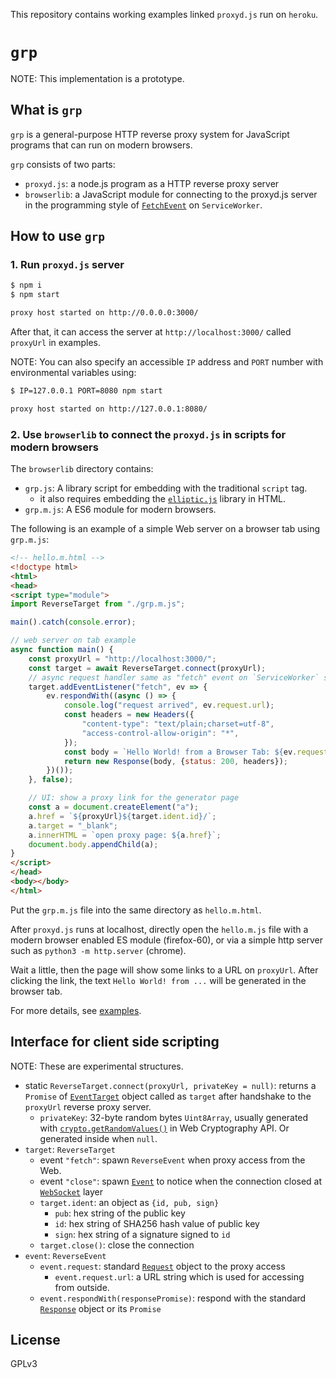 This repository contains  working examples linked `proxyd.js` run on `heroku`.



# `grp`

NOTE: This implementation is a prototype.

## What is `grp`

`grp` is a general-purpose HTTP reverse proxy system for JavaScript programs
that can run on modern browsers.

`grp` consists of two parts:

- `proxyd.js`: a node.js program as a HTTP reverse proxy server
- `browserlib`: a JavaScript module for connecting to the proxyd.js server in
  the programming style of 
  [`FetchEvent`](https://developer.mozilla.org/en-US/docs/Web/API/FetchEvent) 
  on `ServiceWorker`.

## How to use `grp`

### 1. Run `proxyd.js` server

```sh
$ npm i
$ npm start

proxy host started on http://0.0.0.0:3000/
```

After that, it can access the server at `http://localhost:3000/`
called `proxyUrl` in examples.

NOTE: You can also specify an accessible `IP` address and `PORT` number with 
environmental variables using:

```sh
$ IP=127.0.0.1 PORT=8080 npm start

proxy host started on http://127.0.0.1:8080/
```

### 2. Use `browserlib` to connect the `proxyd.js` in scripts for modern browsers

The `browserlib` directory contains:

- `grp.js`: A library script for embedding with the traditional `script` tag.
     - it also requires embedding the 
       [`elliptic.js`](https://github.com/indutny/elliptic) library in HTML.
- `grp.m.js`: A ES6 module for modern browsers.

The following is an example of a simple Web server on a browser tab using `grp.m.js`:

```html
<!-- hello.m.html -->
<!doctype html>
<html>
<head>
<script type="module">
import ReverseTarget from "./grp.m.js";

main().catch(console.error);

// web server on tab example
async function main() {
    const proxyUrl = "http://localhost:3000/";
    const target = await ReverseTarget.connect(proxyUrl);
    // async request handler same as "fetch" event on `ServiceWorker` scripts
    target.addEventListener("fetch", ev => {
        ev.respondWith((async () => {
            console.log("request arrived", ev.request.url);
            const headers = new Headers({
                "content-type": "text/plain;charset=utf-8",
                "access-control-allow-origin": "*",
            });
            const body = `Hello World! from a Browser Tab: ${ev.request.url}`;
            return new Response(body, {status: 200, headers});
        })());
    }, false);

    // UI: show a proxy link for the generator page
    const a = document.createElement("a");
    a.href = `${proxyUrl}${target.ident.id}/`;
    a.target = "_blank";
    a.innerHTML = `open proxy page: ${a.href}`;
    document.body.appendChild(a);
}  
</script>
</head>
<body></body>
</html>
```

Put the `grp.m.js` file into the same directory as `hello.m.html`.

After `proxyd.js` runs at localhost, 
directly open the `hello.m.js` file with a modern browser enabled ES module
(firefox-60), or via a simple http server such as 
`python3 -m http.server` (chrome).

Wait a little, then the page will show some links to a URL on `proxyUrl`.
After clicking the link, 
the text `Hello World! from ...` will be generated in the browser tab.

For more details, see [examples](./examples/).

## Interface for client side scripting

NOTE: These are experimental structures.

- static `ReverseTarget.connect(proxyUrl, privateKey = null)`: 
  returns a `Promise` of [`EventTarget`](https://developer.mozilla.org/en-US/docs/Web/API/EventTarget) object called as `target`
  after handshake to the `proxyUrl` reverse proxy server.
    - `privateKey`:  32-byte random bytes `Uint8Array`, usually generated with 
      [`crypto.getRandomValues()`](https://developer.mozilla.org/en-US/docs/Web/API/Crypto/getRandomValues)
      in Web Cryptography API. Or generated inside when `null`.
- `target`: `ReverseTarget`
    - event `"fetch"`: spawn `ReverseEvent`  when proxy access from the Web.
    - event `"close"`: spawn [`Event`](https://developer.mozilla.org/en-US/docs/Web/API/Event) to notice when the connection closed at
      [`WebSocket`](https://developer.mozilla.org/en-US/docs/Web/API/WebSocket) layer
    - `target.ident`: an object as `{id, pub, sign}`
         - `pub`: hex string of the public key
         - `id`: hex string of SHA256 hash value of public key
         - `sign`: hex string of a signature signed to `id`
    - `target.close()`: close the connection
- `event`: `ReverseEvent`
    - `event.request`: standard 
      [`Request`](https://developer.mozilla.org/en-US/docs/Web/API/Request) 
      object to the proxy access
        - `event.request.url`: a URL string which is used 
          for accessing from outside.
    - `event.respondWith(responsePromise)`: respond with the standard
      [`Response`](https://developer.mozilla.org/en-US/docs/Web/API/Response) 
      object or its `Promise`

## License

GPLv3


